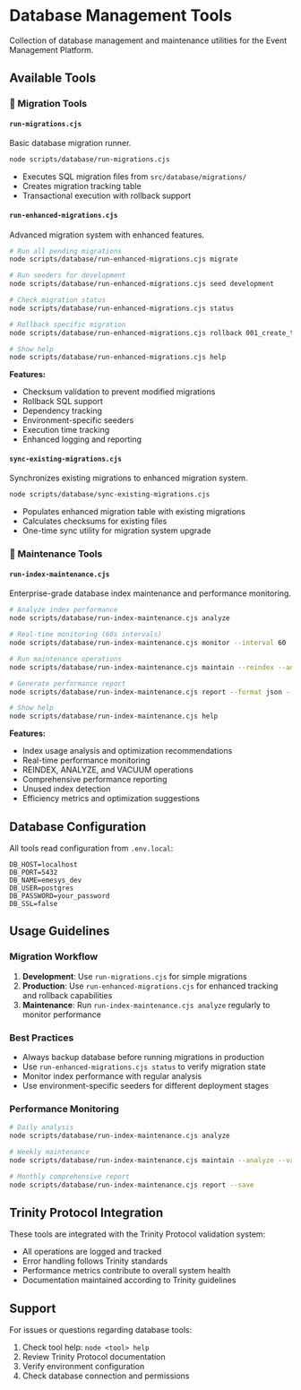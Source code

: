 # Database Management Tools

Collection of database management and maintenance utilities for the Event Management Platform.

## Available Tools

### 🚀 Migration Tools

#### `run-migrations.cjs`
Basic database migration runner.
```bash
node scripts/database/run-migrations.cjs
```
- Executes SQL migration files from `src/database/migrations/`
- Creates migration tracking table
- Transactional execution with rollback support

#### `run-enhanced-migrations.cjs`
Advanced migration system with enhanced features.
```bash
# Run all pending migrations
node scripts/database/run-enhanced-migrations.cjs migrate

# Run seeders for development
node scripts/database/run-enhanced-migrations.cjs seed development

# Check migration status
node scripts/database/run-enhanced-migrations.cjs status

# Rollback specific migration
node scripts/database/run-enhanced-migrations.cjs rollback 001_create_table.sql

# Show help
node scripts/database/run-enhanced-migrations.cjs help
```

**Features:**
- Checksum validation to prevent modified migrations
- Rollback SQL support
- Dependency tracking
- Environment-specific seeders
- Execution time tracking
- Enhanced logging and reporting

#### `sync-existing-migrations.cjs`
Synchronizes existing migrations to enhanced migration system.
```bash
node scripts/database/sync-existing-migrations.cjs
```
- Populates enhanced migration table with existing migrations
- Calculates checksums for existing files
- One-time sync utility for migration system upgrade

### 🔧 Maintenance Tools

#### `run-index-maintenance.cjs`
Enterprise-grade database index maintenance and performance monitoring.

```bash
# Analyze index performance
node scripts/database/run-index-maintenance.cjs analyze

# Real-time monitoring (60s intervals)
node scripts/database/run-index-maintenance.cjs monitor --interval 60

# Run maintenance operations
node scripts/database/run-index-maintenance.cjs maintain --reindex --analyze --vacuum

# Generate performance report
node scripts/database/run-index-maintenance.cjs report --format json --save

# Show help
node scripts/database/run-index-maintenance.cjs help
```

**Features:**
- Index usage analysis and optimization recommendations
- Real-time performance monitoring
- REINDEX, ANALYZE, and VACUUM operations
- Comprehensive performance reporting
- Unused index detection
- Efficiency metrics and optimization suggestions

## Database Configuration

All tools read configuration from `.env.local`:

```env
DB_HOST=localhost
DB_PORT=5432
DB_NAME=emesys_dev
DB_USER=postgres
DB_PASSWORD=your_password
DB_SSL=false
```

## Usage Guidelines

### Migration Workflow
1. **Development**: Use `run-migrations.cjs` for simple migrations
2. **Production**: Use `run-enhanced-migrations.cjs` for enhanced tracking and rollback capabilities
3. **Maintenance**: Run `run-index-maintenance.cjs analyze` regularly to monitor performance

### Best Practices
- Always backup database before running migrations in production
- Use `run-enhanced-migrations.cjs status` to verify migration state
- Monitor index performance with regular analysis
- Use environment-specific seeders for different deployment stages

### Performance Monitoring
```bash
# Daily analysis
node scripts/database/run-index-maintenance.cjs analyze

# Weekly maintenance
node scripts/database/run-index-maintenance.cjs maintain --analyze --vacuum

# Monthly comprehensive report
node scripts/database/run-index-maintenance.cjs report --save
```

## Trinity Protocol Integration

These tools are integrated with the Trinity Protocol validation system:
- All operations are logged and tracked
- Error handling follows Trinity standards
- Performance metrics contribute to overall system health
- Documentation maintained according to Trinity guidelines

## Support

For issues or questions regarding database tools:
1. Check tool help: `node <tool> help`
2. Review Trinity Protocol documentation
3. Verify environment configuration
4. Check database connection and permissions